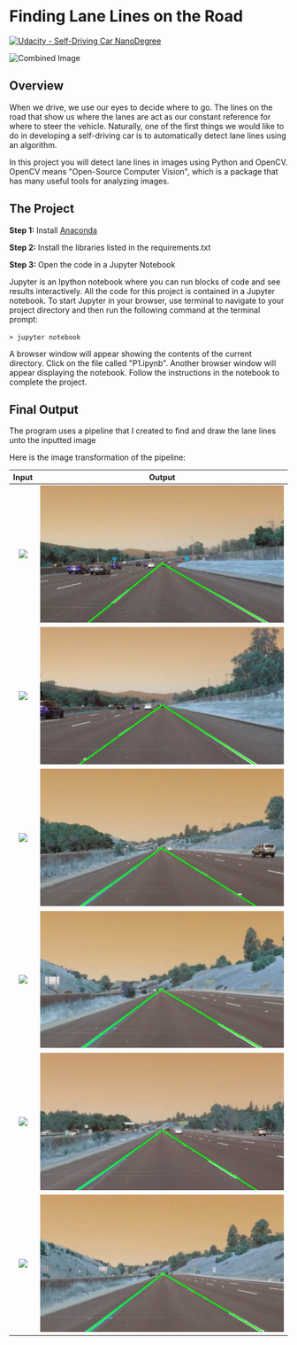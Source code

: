 # **Finding Lane Lines on the Road** 
[![Udacity - Self-Driving Car NanoDegree](https://s3.amazonaws.com/udacity-sdc/github/shield-carnd.svg)](http://www.udacity.com/drive)

<img src="examples/laneLines_thirdPass.jpg" width="480" alt="Combined Image" />

Overview
---

When we drive, we use our eyes to decide where to go.  The lines on the road that show us where the lanes are act as our constant reference for where to steer the vehicle.  Naturally, one of the first things we would like to do in developing a self-driving car is to automatically detect lane lines using an algorithm.

In this project you will detect lane lines in images using Python and OpenCV.  OpenCV means "Open-Source Computer Vision", which is a package that has many useful tools for analyzing images.  

The Project
---

**Step 1:** Install [Anaconda](https://www.anaconda.com/products/individual)

**Step 2:** Install the libraries listed in the requirements.txt

**Step 3:** Open the code in a Jupyter Notebook

Jupyter is an Ipython notebook where you can run blocks of code and see results interactively.  All the code for this project is contained in a Jupyter notebook. To start Jupyter in your browser, use terminal to navigate to your project directory and then run the following command at the terminal prompt:

`> jupyter notebook`

A browser window will appear showing the contents of the current directory.  Click on the file called "P1.ipynb".  Another browser window will appear displaying the notebook.  Follow the instructions in the notebook to complete the project.  

Final Output
---

The program uses a pipeline that I created to find and draw the lane lines unto the inputted image

Here is the image transformation of the pipeline:

Input             |  Output
:-------------------------:|:-------------------------:
![](./test_images/solidWhiteCurve.jpg)  |  ![](./test_images_output/solidWhiteCurve.jpg)
![](./test_images/solidWhiteRight.jpg)  |  ![](./test_images_output/solidWhiteRight.jpg)
![](./test_images/solidYellowCurve.jpg)  |  ![](./test_images_output/solidYellowCurve.jpg)
![](./test_images/solidYellowCurve2.jpg)  |  ![](./test_images_output/solidYellowCurve2.jpg)
![](./test_images/solidYellowLeft.jpg)  |  ![](./test_images_output/solidYellowLeft.jpg)
![](./test_images/whiteCarLaneSwitch.jpg)  |  ![](./test_images_output/whiteCarLaneSwitch.jpg)